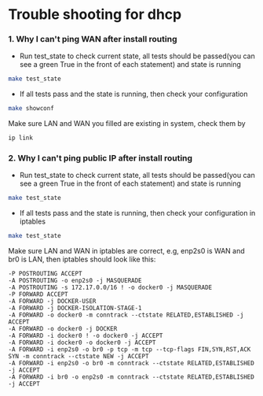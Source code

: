 # Trouble shooting for dhcp

### 1. Why I can't ping WAN after install routing
* Run test_state to check current state, all tests should be passed(you can see a green True in the front of each statement) and state is running
```bash
make test_state
```

* If all tests pass and the state is running, then check your configuration
```bash
make showconf
```
Make sure LAN and WAN you filled are existing in system, check them by
```bash
ip link
``` 

### 2. Why I can't ping public IP after install routing
* Run test_state to check current state, all tests should be passed(you can see a green True in the front of each statement) and state is running
```bash
make test_state
```

* If all tests pass and the state is running, then check your configuration in iptables 
```bash
make test_state
```
Make sure LAN and WAN in iptables are correct, e.g, enp2s0 is WAN and br0 is LAN, then iptables should look like this:
```
-P POSTROUTING ACCEPT
-A POSTROUTING -o enp2s0 -j MASQUERADE 
-A POSTROUTING -s 172.17.0.0/16 ! -o docker0 -j MASQUERADE
-P FORWARD ACCEPT
-A FORWARD -j DOCKER-USER
-A FORWARD -j DOCKER-ISOLATION-STAGE-1
-A FORWARD -o docker0 -m conntrack --ctstate RELATED,ESTABLISHED -j ACCEPT
-A FORWARD -o docker0 -j DOCKER
-A FORWARD -i docker0 ! -o docker0 -j ACCEPT
-A FORWARD -i docker0 -o docker0 -j ACCEPT
-A FORWARD -i enp2s0 -o br0 -p tcp -m tcp --tcp-flags FIN,SYN,RST,ACK SYN -m conntrack --ctstate NEW -j ACCEPT
-A FORWARD -i enp2s0 -o br0 -m conntrack --ctstate RELATED,ESTABLISHED -j ACCEPT
-A FORWARD -i br0 -o enp2s0 -m conntrack --ctstate RELATED,ESTABLISHED -j ACCEPT
``` 

